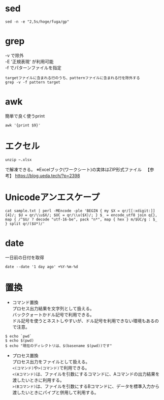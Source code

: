 # sed
```
sed -n -e "2,5s/hoge/fuga/gp"
```
# grep
-v で除外  
-E '正規表現' が利用可能  
-f でパターンファイルを指定  
```
targetファイルに含まれる行のうち、patternファイルに含まれる行を除外する
grep -v -f pattern target
```
# awk
簡単で良く使うprint
```
awk '{print $9}'
```
# エクセル
```
unzip ~.xlsx
```
で解凍できる。
※Excelブック(ワークシート)の実体はZIP形式ファイル  
【参考】 https://blog.ueda.tech/?p=2398  

# Unicodeアンエスケープ
```
cat sample.txt | perl -MEncode -ple 'BEGIN { my $X = qr/[[:xdigit:]]{4}/; $U = qr/\\u$X/; $UC = qr/\\u($X)/; } $_ = encode_utf8 join q{}, map { /^$U/ ? decode "utf-16-be", pack "n*", map { hex } m/$UC/g : $_ } split qr/($U*)/'
```

# date
一日前の日付を取得  
```
date --date '1 day ago' +%Y-%m-%d
```

# 置換
- コマンド置換  
プロセス出力結果を文字列として扱える。  
バッククォートかドル記号で利用できる。  
ドル記号を使うとネストしやすいが、ドル記号を利用できない環境もあるので注意。  
```  
$ echo `pwd`  
$ echo $(pwd)  
$ echo "現在のディレクトリは、$(basename $(pwd))です"  
```  
- プロセス置換  
プロセス出力をファイルとして扱える。  
`<(コマンド)`や`>(コマンド)`で利用できる。  
`<(Aコマンド)`は、ファイルを引数にするコマンドに、Aコマンドの出力結果を渡したいときに利用する。  
`>(Bコマンド)`は、ファイルを引数にするBコマンドに、データを標準入力から渡したいときにパイプと併用して利用する。  
